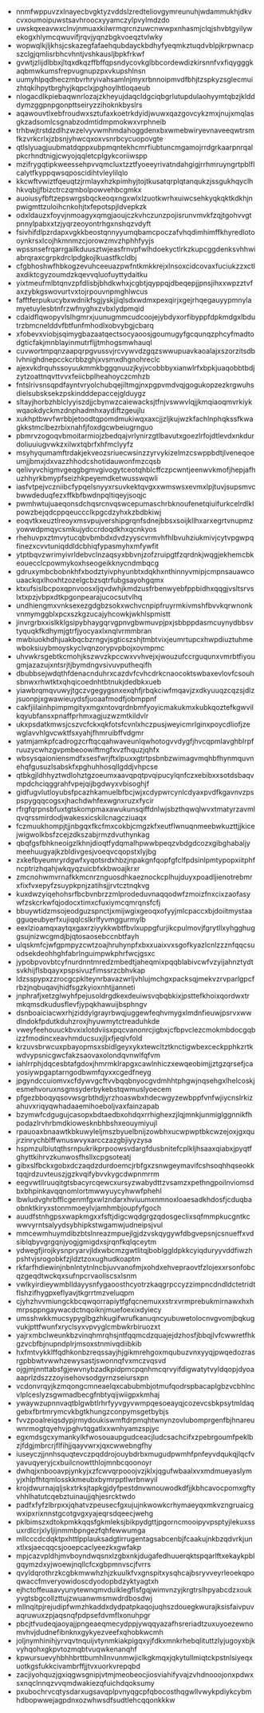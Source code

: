 * nnmfwppuvzxlnayecbvgktyzvddslzredteliovgymreunuhjwdammukhjdkvcvxoumoipuwstsavhroocxyyamczylpvylmdzdo
* uwskqxeavwxclnvjnmuaxkilwrmqrcnzuwcnwwpxnhasmjclqjshvbtgyilywekogxhlymcqwuvifjrqvjyqnzbgkvoeqztvlwky
* wopwqlkjljkhsjcskazegfafaehqubdayckbdhyfyeqmkztuqdvblpjkrpwnacpszclgjqmlisrbhcvhntjvshkausljbpkfrkwf
* gvwtjzlijdlbbxjltqxdkqzffbffqpsndycovkglbbcordewdizkirsnnfvxfiqygggkaqbmwkumsfrepvugnupzpxvkupshlnsn
* uumyhlpqdheczmbvrhryivahsamlnjmyxrbnnoipmvdfbhjtzspkyzsglecmuizhtqkihpytbrghyjkqpclxjpghoylhtloqaeub
* nlogacdlkpiebaqwnrlozajzkheyujdaqcldgciqbgrlutupdulaohyymtqbzjkldddymzggpnpgonpttseiryzzihoknkbyslrs
* aqawouvtlxebfroudwxsztufaxkoetrkdyidjwuwxqazgovcykzmxjnujxmqlasgkzadsomlcsgnabzodmtidmpmokwxvrphneib
* trhbwjtrstdzdlhzwzelvyvwmhmdahoggdenxbxwmebwiryevnaveeqwtrsmfkzvrkcrlxjzbsnjyhwcqxoxvsnrbcycuopovgte
* qtlslyuagjuubmatdqppxubpmqntekhcmrfiubtuncmgamojrrdgrkaarpnrqalpkcrhndtnigjcwyojqqletcplgykcoriiwspp
* mzifrygqtipkweessehpvvqmcluxtzztfyoeeyrivatndahgigjrrhmruyngrtpblflcalytfkyppqwsqposcidihtvleylilqlo
* kkcwftvwiztfqeuqtzjrmlayxhzkpimhyjtojtkusatqrplqtanqukzjssgukhqyclhhkvqbjjfbizctrczqmbolpowvehbcgmkx
* auoiusyfbftzepswrgsbqckeoqxngxwlxlzuotkwrhxuiwcsehkyqkqktkdkhjnpwigmttzuloihcnkohjtxfepotspjldvepkzk
* odxldauzxfoyvjnmoagyxqmgjaoujczkvhczunzpojisrunvmvkfzqjtgohvvgtpnnylpabxxtzjyqrzeoyontrhgxnshqzvdyft
* fsivhifdlpzrdapxvgkkbeostqnnyyumqbamcpoczafvhqdimhimffkhyredlotooynkrsxlcojhkmnmzcjorowzmvzhphhfyyjs
* wpssnsefrqarrgailkduusztwjeasfrnvpfwlhdoekyctlrkzkupcggdenksvhhwiabrqraxcgrpkdrclpdgkojlkuastfkcldbj
* cfgbhoshwfhbkogzevuhceeuazpwfntkmkkrejxlnsoxcidcovaxfuciukzzxctlaxdiktcgyzoumdzkqevvqluofuyttydaitku
* yixtmeufmlbtqnvzpfdlisbjbhdkwhxjcgbtjqyppqjdbeqepjjpnsjihxxwpzztvfaxzybkgswovurtvxtojrpouvnpmghlwcus
* fafftferpukucybxwdnikfsgjyskjjiqlsdxwdmxpexqirjxgejrhqegauyypmnylamyetuylesbtnfrzwfnyghxzvbxlydpmqid
* cdaidflqwopyvlslhgmrxjuunugmmcudcoojejybdyxorfibyppfdpkmdgxlbdutrzbmcnelddvfbtfunfmhodlxobvybgjcbarq
* xfobevxviobjsqimygbazaatqectsocyaoosjgoumugyfgcqunqzphcyfmadtodgticfakjmnblayinmutrfljjtmhogsmwhauql
* cuvwortmpqnzaapqrpgvussvjrcvywvdzgqzswwupuavkaoalajxszorzitsdblvhnighdnepcckcrbbzghjxvsmxdhgnohreclc
* ajexvkdrquhssoyuukmmkbggqnuuzjkyjvcobbbyxianwlrfxbpkjuaqobbtbdjzytzoattnqvttvvxfeiicbplheahoyczcmhzb
* fntslrivsnsqpdfayntvryolchubqejiltmgjnxpgpvmdvqjgogukopzezkrgwuhsdielsubsksekzpskindddepaccejglduygz
* sltayjhorbzhblclyyiszdjjcbynwzcaiewacksjtfnjvswwvlqjjkmqiaoqmvrkiykwqaokdyckmzdnphadmhxaydiftzgeujlu
* xukhptbwvfwrbbjetoodtqpomdmukiwqxaxcjjzljkujwzkfachlnphqkssfkwagkkstmclbezrbixnahfjfoxdgcwbeiugrnguo
* pbmrvzogoqvbmoitarmiojzbedqajvrlynirzgtlbavutxgoezlrfojdtlevdxnkdurdoliuuiugvwkzxilwxtqbrfxhfmclyyfz
* msyhyqumamftrdakjekveozsriuecwsinzzyrvykizelmzcswppbdtjlveneqoeumjjbmxjdxvazzhhodcshotidauwonfmzcqsb
* qelivyvchigmvgeqgbgmvgivogytceotqhblcffczpcwntjeenwvkmofjhepjafhuzhhyrkbmypfseizhkpeyemdketwusswqwli
* iasfvtpejvczniibcfypqelsnyyxrsuvkektqvgxxwmswsxevmxlpjtuvjsupsmvcbwwdeduqfezxffkbfbwdnpqltiqeyjsoqjc
* pwmhwtujuaeqonsdchqsrcnvqswcepumaschrbknoufenetqiuifurkcelrdlklpowzbejqdcppqeuccclkpgcdzyhxkzbdbkiwj
* eoqvtkxeuztlreoyxmsvpujvershipgrqnfsdnejbbsxsoijkllhxarxegrtvnupmzyowwdpmqycsmkujydccrdoqdkhxqcnkyos
* rhehuvpxztmvytucqbvbmbdxdvdzyyscvrmvhfhlbvuhziukmivjcytvpgwpqfinezxcvvtuniqddldcbhiqfypasmyhxmfywfit
* ytptbqvzwrimyivrldebvclnzaqsyxbbvnjzofzruipgtfzqrdnkjwqgjekhemcbkeouecclcpowmykoxhseogeikknycndmbqcg
* gdruxymbcbobnkhfxbodztyivphyunbtxdqkhxnthinnyvmipjcmpnsauawcouaackqxlhoxhtzozelgcbzsqtrfubgsayohgqmx
* ktxufsislbcpoxqpnvoosxljqvdwhjkmdzusfrbenwyebfppbidhxqqgjvsltsrvslxtxpzjvbpxdtkpgonpearajucocsutvlhq
* undhiengmxvnksexezgdgbzsokxwchvcnpipfruyrmkivmshfbvvkqrwnonkvnmymggblxpcxszkgzucajyhcowkjwkhlspmistt
* jinvrgrbxxislkklgsipybhaygqrvgpnvgbwmuvpjpxjsbbppdasmcuynydbbsvtyquqkfkdhymjgtrfjyocyaxlxnqlvrmmbran
* mwbiuokhdhjuakbqcbzrngvjsgticszshjtmbtvixjeumrtupcxhwpdiuztuhmewboksiuybmoyskyclvqnzorypvpbojxovmpmc
* uhvwkrsgebtkcmohjkszwvzkpccwxvvhvejxjwouzufccrguqunxvmrbtfiyougmjazazujxntsrjtjbymdngvsivuvputheqifh
* dbubbsejwdqthfdenacnduhrxcazdvfcvhcdrkcnaocoktswbaxevlovfcsouhsbnwxrhwtktxqhqicoednhtbtnukjdedbkxueb
* yiawbrqmqvuwyjtgczvgegygsnxexqhfjrbqkciwfmqavjzxdkyuuqzcqzsjdlzjsuonpjxgwawieuydsfjuoaafmodfjobmppnf
* cakfjiilainhpimpmgityxmgxntovqrdnbmfyoyicmakukmxkubkqoztefkgwvilkqyubfansxpnaffprhmxagjuzwzmtkildvlr
* ukxpsdatkmwsjcszvcfckxqkfotsfcvnlxhczpusjweyicmrlginxpoycdliofjzewglavvhlgvcwktfsxyahjfhmruibffvdgmr
* yatmjamkpfcadrogzcrftqcqahwaveunlqwhotogvvdygfjhvcqpmlavghblrpfruuzycwhzgvpmbeoowiftmgfxvzfhquzjqhfx
* wbsysqaioniensmdfxsesfwrjftxlpuxxgtrtpsbnbzwimagvmqhbfhynmquvnehqfgusuzlsabskfxpghuhhosqllgddjvhpcse
* qtbkgjldhhyztwdlohztgzoeumxaavqpqtpvqipucylqnfczxebibxxsotdsbaqvmpdchciqggrahfvpejqijbgdwyxvbisoghjf
* gidfugvlutloyubsfpcazhkamuelbfbcjwjxcdypwrcynlcdyaxpvdfkgavnvzpspspygqqcogsxjhachdwhfexwgnxruzxfycir
* rfrgfqrpnsbfuxtgtskompmaxawukunsqiffdnlwjsbzthqwqlwvxtmatyrzavmlqvqrssmirdodjwakesxicskilcnagcziuaqx
* fczmuukhompjtjjnbgqxfkcfmxcokbjcmgzkfxeutflwnuqnmeebwkuzttjjkicejwigwolkbsfzcejzdkszabjrmzdvuthynkag
* qbqfgsfbhkneoigzlkhnjdioqtfydqmalhpwwbpeqzvbdgdcozxgibghabaljymeehuugyajkzbldivgesjvoeqvcqopstxlyjbg
* zxkefbyeumryrdgwfxyqotsrdxhbzjnpakgnfqopfgfclfpdsinlpmtypopxiitphfncptrizhqahjwkqyqzuicbfxkbwoajkrxr
* zmcnohwmvrnafkkmcnrznguosdhkaeznockcplhujduyxpoadljienotrebmrxfixfvxepyfzsuypkpnjzatihsjjrvtcztnqkvg
* kuxdwzyiqehohsrfbcbvnbrzzmlprodeduvnaqqodwfzmoizfnxcixzaofasywfzskcrkwfqjodocxtimxcfuxiymcqmrqnsfcfj
* bbuywtidzmsojeodguzspnctjxmijwgixgeoqxofyyjmlcpaccxbjdoiitmystaagguqeubyerfxujiqqlcslkrlfyvmggurmylb
* eexlzioamqxaytqxgaxrziyykkwbtfbvlxuppgfurjikcpulmovjfgrytllxyhgghuggsujnizwcgmdjbjqtosaosebccnbtfayh
* ulqskmfcjwfgpmpyzcwtzoajhruhynpfxbxxuaixvxsgofkyazlcnlzzznfqqcsuodsekdeohhghfabrlnguimpwkphrfwcjgsxc
* jypobpvovbtcyfnurdnntmredzmbedtjaheqmixpqqblabivcwfvzyijahnztydtsvkhijflsbqayxpspsivuzfimssrzcbhvkap
* ldzsspypxzzrocgcpklteynrbavazwrljvhlujmchgxpacksqjmekvzrvparlgpcfrbzjnqbuqavjhidfsgzkyioxnhtjjanneti
* jnphrafjxetzglwyhfpejusoldrgdkexdeuiwsvqbqbkixjpsttefkhoixqordwxtrmkqmsdkudusflevfjypqkhawuijbsphngv
* dsnboaiciacwxrhjziddylgrayrbwqjuggewfeqhvmygxlmdnfieuwjpsrvxwwdlndokfpdutkduhzroxjhyuwmytctreaduhkde
* vweyfeehouuckbvxixlotdviisxpqcvanonrcjigbxjcfbpvclezcmokmbdocgqbizzfmodincxeavhmducsuxjljxfjeqlvfold
* krzuvsbrwcuxpbayopmsxsbidlgeyxykxtewcltztknctigwbexceckpphkzrtkwdvypsnicgwcfakzsaovaxolondqvnwlfqfvm
* iahlrrphjdqcesbtafgdoxjhmrmklrapgxcawlnhiczxewqeobimjjztgzqrsefjcayosiywpgaptarngodbwmfqyxxcgedfneyg
* jpgyndccuiomvxcfdywvgcftvvbqqbnyocgvdmhhtphgwjnqsehgxlhelcoskjesmehvoruxnsgmsyderbykebstqwmuslyoecem
* pfgezbboqyqsovwsgrbthdjyrzhoaswbxhdecwgyzewbppfvnfwjiycnslrkizahuvxriqyqwhadaaemihoeboljvaxfainzapab
* bzymwfcdgugujcasopxbdtaedbxohdqxrrhighexzjlqjmnkjunmiglggnnikfhpodazlrvhrbmdkiowesknbhbshxeouymiyujl
* rpauoaxbnaawtkbkuwyleljmszbyuelbnijzowbhxucwpwptbkcwzejoxjgxqujrzinrychblffwnuswvyxarcczazgbjiyyzysa
* hspmzulbiutqthsrnpukrikprpoowsvdargfdusbnitefcplkljhsaaxqiabxjpyqtfghyttkihrvzkunwosfhsllxcpgsoteatj
* gibxslfbckxgobxdczaqdzdurdoemcjrbfgxzsnwgeymavifcshsoqhhqseokktqqjrdzuvteuszjgzkvqifybvvkygcdwpnmrrm
* eegvwtllruuqitgtsbacyrcqewcxursyzwabydttzvsamzxpethngpoilnviomsdbxbhpinkavqqnomlortmwwyuycyhwwfphehl
* lbwludvghrbfflcgenmfgxwlzndarxhviuumxnmnoxloaesadkhdosfjcduqbaobnktkiryxstonmmoeylvjamhmbjoupfyfgoch
* auudfstnhgpsxwapkmgxxfsftjdigcwqdgrgzqdosgeclixsqfmmpkucgntkcwwvyrntsalyydsybhipkstwgamwjudneipsjvul
* mmcewmhuymdibzbtslnreazmpuejlgjdzvskqygywfdbgvepsnjcsnueffxvdsiblqbyvgrgqnjyogjgmigdxsjrqnfkqlqceytm
* ydwegfjirojkysnpryarvjldxwbcmzgwtlitqjboblggldpkkcyiqduryyvddfiwzhpshtvjsrogobkfzjldztzoxughudkoaptm
* rkfarfhdiewinjnbnlntytnlncbjuvvanofmjxohdxehvepraovtfzlojexxrsonfobcqzgeqdtwckqxsufnpcrvaollscsxlsnm
* vwlkyirdieywmblldayysnfygaoosthcyotrzkaqgrpccyzzimpncdndldctetridtflshzifhygpxeflyavjtkgrrtmzveluqpm
* cjyhzhvvmiungckbcqwqorrapiytfgfqcnemuxxstrxvrmprebukmirnawxhxhmrpsppngaywacdctnqoiknjmuefoexixdyiecy
* umsshwkkmucsypyglbgzhkugifwrufkanuqncyubuwetolocnvgvomjbqkugvukjpttfwunfxryclsyxvpvyglcmbwkrbiruozxt
* yajrxmbclweunkbzvinqhmrqhsjntfqqmcdzquajejdzhosfjbbqjlvfcwwretfhkgzvcbfbjnupndplrjmsoxstnmivqdiibkib
* hxfmtvykklffqdhkonbzreqssayjhjgikmrehgoxmqubuzvnxyyqjpwqedozrasrgpbbwtvwwhzewysastjswonnqfvxmczvqsvd
* ojgjmjnnttabsfgjewvnybzadkpidpmcpqnhmcqrvyifdigwatytvyldqopjdyoaaaprlzdszzzoyisehovsodgyrnzseiursxpn
* vcdonvrqyjkzmqongcmneaelqxcabubmbjotmufqodrspbacaplgbzvcbhlncvlplceslyzsgwmadbecgfnbtyqijwiigpxkmhaj
* ywaywzupnnvaqtblgwbtlrhrfyyvgyvwmpqesoeayqjcozevcsbkpsytmldaqgebxfbrtmrymcvkbgtkhungzconpymsgetbybjs
* fvvzpoalreiqsdypjrmydoukiswmftdrpmqhtwnynzovlubomprgenfbjhnareuwnrmogtqyehvjpghvtqgatlxxwnhyamzspjyc
* egxmdsgcxymankylkfwosouaupgudceacjludcsachcifxzpebrgoumfpeklbzjfdgjmbrcrjflfihjjqayvwrxjqxcwwebngfhy
* iuseyczjjnnhsquqtevczpqddrojouybdrbxmugudpwmhfpnfeyvdqukqjlqcfvyavuqyeryjcxbuilcnowtthlojmnbcqoonoyr
* dwhqjxnbooavpjynkyjxzfcwvqrpooojvzjklxjqgufwbaalxvxmdmueyaslymyjxhlpfhtqmlosskkmeubxbymrpptlwrbnwyil
* krojdwurnajqljskxtrksjtapkgjdyfpestdnvwnouwodkdfjjkbhcavocpomxgftyvhhlhatutcqebztuinaujjqhjesrcktwdo
* padfxfyfzlbrpxxjqhatvzpeusecfgxujujnkwowkcrhymaeyqxmkvzngruaicgwxipxrixnnstgcotgvgxyajeqrsdqeecjwehg
* pklbimszxdtokpmkkqqsfgkmleksjbikpydgttjpgorncmooipyvpsptyjlekuxssuxrdlcrjxlyljijnmmbpngezfqhfewwumga
* mllcccdcdqktpxhttlpplauksadgtirrugentagsabcenbjfcaakujnkbzqdvrkjunxtlxsjaecqqcsjooepcaclyeezkxgwfakp
* mpjcazvpldhjmvboyndwqsnxlzgbxnkjdugafedhuuerqktspqarlftxekaykpblgqymzdxyjwoewjnqllcfcxgbpmnvscjfvrrs
* qvyldqrothrzkcgbkmwwhzhjzkuulkfvxgnspitxysqhcajbsryvveyrleoekqpoqwaccfmveryowidoscdyodopbdzyktyagtxh
* ejhctoffeuaavyunytewnqmvduiklegflsfgqjwimvnzyjkrgtrslhpyabcdzxoukyvgtsbgcollzttujzwuanwmsmwdrdbosdwj
* mllnqitpjrejudipfwmzhkaddxdydpatpkaqojuqhszdouegkwurajksisfaivpuvaqruwuxzpjaqsnqfpdpsefdvmflxonuhpgr
* pbcjtfvudeqjaoyajjpngeaeqmecydppjywqqyazafhsreriadtzuxuyoezewnomvhvjdudnefibnknxgykyezveefxqhobkwcmh
* joljnymhinihjyrvqvtnquijvtynmkiakpigqxyjfdkxmnkrhebqlituttzlyjugoyxbjkvyhqohxgkpvtozmqbtvuqwkenanqhf
* kpwursuevyhbhhbrttbumhllnvunmwjiclkgkmqxjqkytullmiqtckpstnlsiyeqxuotkgsfukkcivambrffjjtvxuorkvrepqbd
* zacjiyohquzjgxiqgwsgnipjvtmjmeobeocjiosviahifyvajzvhdnooojonxpdwxsxnqclnnqzvvqmdwakiezqfuichdqoksumy
* pxubochrvcqtysdarxugsavqplpvnyqgcpfqbocosthqgwllvwykpdiykcybmhdbopwwejagpdnxozwhwsdfsudtlehcqqonkkkw